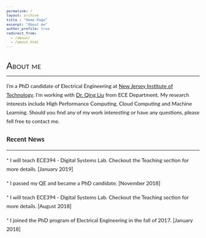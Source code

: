 ```yaml
---
permalink: /
layout: archive
title : "Home Page"
excerpt: "About me"
author_profile: true
redirect_from: 
  - /about/
  - /about.html
---
```


<style>

h1 { font-family: Lato; 
    font-size: 23px; font-style: normal; font-variant: small-caps; font-weight: 400; line-height: 23px; } 

h3 { font-family: Lato; font-size: 17px; font-style: normal; font-variant: normal; font-weight: 700; line-height: 23px; } 

p { font-family: Lato; font-size: 14px; font-style: normal; font-variant: normal; font-weight: 400; line-height: 23px; } 

blockquote { font-family: Lato; font-size: 17px; font-style: normal; font-variant: normal; font-weight: 400; line-height: 23px; } 

pre { font-family: Lato; font-size: 11px; font-style: normal; font-variant: normal; font-weight: 400; line-height: 23px; }

</style>

<h1>About me</h1>

--------

<p>I'm a PhD candidate of Electrical Engineering at <a href="https://www.njit.edu/"> New Jersey Institute of Technology</a>. I'm working with <a href="https://web.njit.edu/~qliu/"> Dr. Qing Liu</a> from ECE Department. My research interests include High Performance Computing, Cloud Computing and Machine Learning. Should you find any of my work interesting or have any questions, please fell free to contact me.</p>

<!-- <font color="red"> * For affairs regarding my TA work, please contact me by <a href="mailto:jw447@njit.edu" target="_top">NJIT email</a>.</font> -->

<h3>Recent News</h3>

-----------

<p>* I will teach ECE394 - Digital Systems Lab. Checkout the Teaching section for more details. [January 2019]</p>
<p>* I passed my QE and became a PhD candidate. [November 2018]</p>
<p>* I will teach ECE394 - Digital Systems Lab. Checkout the Teaching section for more details. [August 2018]</p>
<p>* I joined the PhD program of Electrical Engineering in the fall of 2017. [January 2018]</p>
